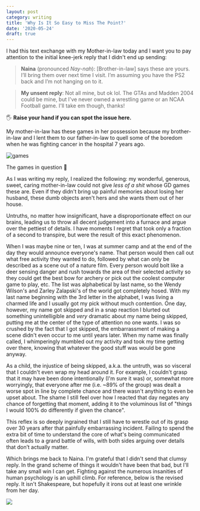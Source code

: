 ```yaml
---
layout: post
category: writing
title: 'Why Is It So Easy to Miss The Point?'
date: '2020-05-24'
draft: true
---
```


I had this text exchange with my Mother-in-law today and I want you to pay attention to the initial knee-jerk reply that I didn't end up sending:

> **Naina** (pronounced _Nay-nah_): [Brother-in-law] says these are yours. I’ll bring them over next time I visit. I’m assuming you have the PS2 back and I’m not hanging on to it.

> **My unsent reply**: Not all mine, but ok lol. The GTAs and Madden 2004 could be mine, but I've never owned a wrestling game or an NCAA Football game. I'll take em though, thanks!

🖐 **Raise your hand if you can spot the issue here.**

<!--more-->

My mother-in-law has these games in her possession because my brother-in-law and I lent them to our father-in-law to quell some of the boredom when he was fighting cancer in the hospital 7 years ago.

![games](https://campbell17.s3.amazonaws.com/posts/naina-1.jpg)

<p class="caption">The games in question 🧐</p>

As I was writing my reply, I realized the following: my wonderful, generous, sweet, caring mother-in-law could not give _less of a shit_ whose GD games these are. Even if they didn't bring up painful memories about losing her husband, these dumb objects aren't hers and she wants them out of her house.

Untruths, no matter how insignificant, have a disproportionate effect on our brains, leading us to throw all decent judgement into a furnace and argue over the pettiest of details. I have moments I regret that took only a fraction of a second to transpire, but were the result of this exact phenomenon.

When I was maybe nine or ten, I was at summer camp and at the end of the day they would announce everyone's name. That person would then call out what free activity they wanted to do, followed by what can only be described as a scene out of a nature film. Every person would bolt like a deer sensing danger and rush towards the area of their selected activity so they could get the best bow for archery or pick out the coolest computer game to play, etc. The list was alphabetical by last name, so the Wendy Wilson's and Zarley Zalapski's of the world got completely hosed. With my last name beginning with the 3rd letter in the alphabet, I was living a charmed life and I usually got my pick without much contention. One day, however, my name got skipped and in a snap reaction I blurted out something unintelligible and _very_ dramatic about my name being skipped, putting me at the center of the type of attention no one wants. I was so crushed by the fact that I got skipped, the embarrassment of making a scene didn't even occur to me until years later. When my name was finally called, I whimperingly mumbled out my activity and took my time getting over there, knowing that whatever the good stuff was would be gone anyway.

As a child, the injustice of being skipped, a.k.a. the untruth, was so visceral that I couldn't even wrap my head around it. For example, I couldn't grasp that it may have been done intentionally (I'm sure it was) or, somewhat more worryingly, that everyone after me (i.e. ~89% of the group) was dealt a worse spot in line by complete chance and there wasn't anything to even be upset about. The shame I still feel over how I reacted that day negates any chance of forgetting that moment, adding it to the voluminous list of "things I would 100% do differently if given the chance".

This reflex is so deeply ingrained that I still have to wrestle out of its grasp over 30 years after that painfully embarrassing incident. Failing to spend the extra bit of time to understand the core of what's being communicated often leads to a grand battle of wills, with both sides arguing over details that don’t actually matter.

Which brings me back to Naina. I'm grateful that I didn't send that clumsy reply. In the grand scheme of things it wouldn't have been that bad, but I'll take any small win I can get. Fighting against the numerous insanities of human psychology is an uphill climb. For reference, below is the revised reply. It isn't Shakespeare, but hopefully it irons out at least one wrinkle from her day.

<img class="container-bg on-white" src="https://campbell17.s3.amazonaws.com/posts/naina-2.jpg" />